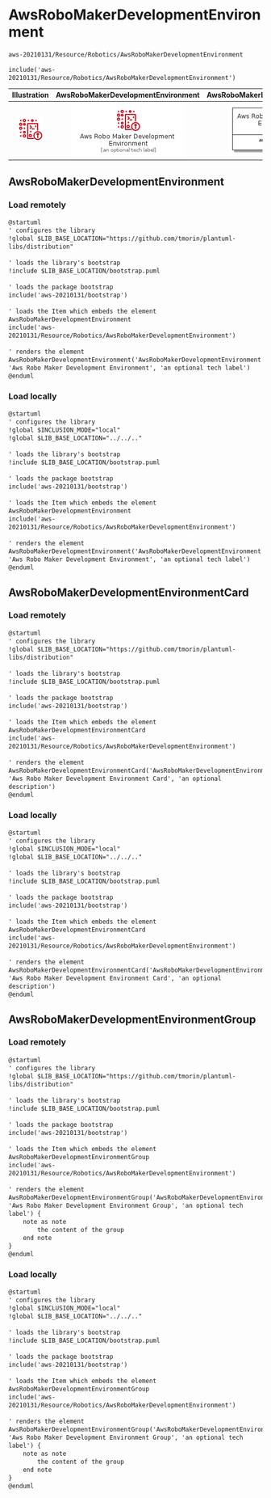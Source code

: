 # AwsRoboMakerDevelopmentEnvironment


```text
aws-20210131/Resource/Robotics/AwsRoboMakerDevelopmentEnvironment
```

```text
include('aws-20210131/Resource/Robotics/AwsRoboMakerDevelopmentEnvironment')
```



| Illustration | AwsRoboMakerDevelopmentEnvironment | AwsRoboMakerDevelopmentEnvironmentCard | AwsRoboMakerDevelopmentEnvironmentGroup |
| :---: | :---: | :---: | :---: |
| ![illustration for Illustration](../../../aws-20210131/Resource/Robotics/AwsRoboMakerDevelopmentEnvironment.png) | ![illustration for AwsRoboMakerDevelopmentEnvironment](../../../aws-20210131/Resource/Robotics/AwsRoboMakerDevelopmentEnvironment.Local.png) | ![illustration for AwsRoboMakerDevelopmentEnvironmentCard](../../../aws-20210131/Resource/Robotics/AwsRoboMakerDevelopmentEnvironmentCard.Local.png) | ![illustration for AwsRoboMakerDevelopmentEnvironmentGroup](../../../aws-20210131/Resource/Robotics/AwsRoboMakerDevelopmentEnvironmentGroup.Local.png) |




## AwsRoboMakerDevelopmentEnvironment

### Load remotely
```plantuml
@startuml
' configures the library
!global $LIB_BASE_LOCATION="https://github.com/tmorin/plantuml-libs/distribution"

' loads the library's bootstrap
!include $LIB_BASE_LOCATION/bootstrap.puml

' loads the package bootstrap
include('aws-20210131/bootstrap')

' loads the Item which embeds the element AwsRoboMakerDevelopmentEnvironment
include('aws-20210131/Resource/Robotics/AwsRoboMakerDevelopmentEnvironment')

' renders the element
AwsRoboMakerDevelopmentEnvironment('AwsRoboMakerDevelopmentEnvironment', 'Aws Robo Maker Development Environment', 'an optional tech label')
@enduml
```

### Load locally
```plantuml
@startuml
' configures the library
!global $INCLUSION_MODE="local"
!global $LIB_BASE_LOCATION="../../.."

' loads the library's bootstrap
!include $LIB_BASE_LOCATION/bootstrap.puml

' loads the package bootstrap
include('aws-20210131/bootstrap')

' loads the Item which embeds the element AwsRoboMakerDevelopmentEnvironment
include('aws-20210131/Resource/Robotics/AwsRoboMakerDevelopmentEnvironment')

' renders the element
AwsRoboMakerDevelopmentEnvironment('AwsRoboMakerDevelopmentEnvironment', 'Aws Robo Maker Development Environment', 'an optional tech label')
@enduml
```

## AwsRoboMakerDevelopmentEnvironmentCard

### Load remotely
```plantuml
@startuml
' configures the library
!global $LIB_BASE_LOCATION="https://github.com/tmorin/plantuml-libs/distribution"

' loads the library's bootstrap
!include $LIB_BASE_LOCATION/bootstrap.puml

' loads the package bootstrap
include('aws-20210131/bootstrap')

' loads the Item which embeds the element AwsRoboMakerDevelopmentEnvironmentCard
include('aws-20210131/Resource/Robotics/AwsRoboMakerDevelopmentEnvironment')

' renders the element
AwsRoboMakerDevelopmentEnvironmentCard('AwsRoboMakerDevelopmentEnvironmentCard', 'Aws Robo Maker Development Environment Card', 'an optional description')
@enduml
```

### Load locally
```plantuml
@startuml
' configures the library
!global $INCLUSION_MODE="local"
!global $LIB_BASE_LOCATION="../../.."

' loads the library's bootstrap
!include $LIB_BASE_LOCATION/bootstrap.puml

' loads the package bootstrap
include('aws-20210131/bootstrap')

' loads the Item which embeds the element AwsRoboMakerDevelopmentEnvironmentCard
include('aws-20210131/Resource/Robotics/AwsRoboMakerDevelopmentEnvironment')

' renders the element
AwsRoboMakerDevelopmentEnvironmentCard('AwsRoboMakerDevelopmentEnvironmentCard', 'Aws Robo Maker Development Environment Card', 'an optional description')
@enduml
```

## AwsRoboMakerDevelopmentEnvironmentGroup

### Load remotely
```plantuml
@startuml
' configures the library
!global $LIB_BASE_LOCATION="https://github.com/tmorin/plantuml-libs/distribution"

' loads the library's bootstrap
!include $LIB_BASE_LOCATION/bootstrap.puml

' loads the package bootstrap
include('aws-20210131/bootstrap')

' loads the Item which embeds the element AwsRoboMakerDevelopmentEnvironmentGroup
include('aws-20210131/Resource/Robotics/AwsRoboMakerDevelopmentEnvironment')

' renders the element
AwsRoboMakerDevelopmentEnvironmentGroup('AwsRoboMakerDevelopmentEnvironmentGroup', 'Aws Robo Maker Development Environment Group', 'an optional tech label') {
    note as note
        the content of the group
    end note
}
@enduml
```

### Load locally
```plantuml
@startuml
' configures the library
!global $INCLUSION_MODE="local"
!global $LIB_BASE_LOCATION="../../.."

' loads the library's bootstrap
!include $LIB_BASE_LOCATION/bootstrap.puml

' loads the package bootstrap
include('aws-20210131/bootstrap')

' loads the Item which embeds the element AwsRoboMakerDevelopmentEnvironmentGroup
include('aws-20210131/Resource/Robotics/AwsRoboMakerDevelopmentEnvironment')

' renders the element
AwsRoboMakerDevelopmentEnvironmentGroup('AwsRoboMakerDevelopmentEnvironmentGroup', 'Aws Robo Maker Development Environment Group', 'an optional tech label') {
    note as note
        the content of the group
    end note
}
@enduml
```

